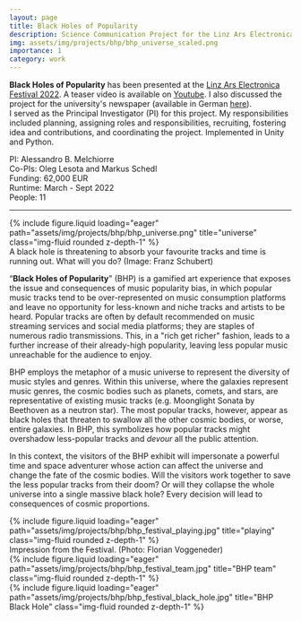 ```yaml
---
layout: page
title: Black Holes of Popularity
description: Science Communication Project for the Linz Ars Electronica Festival 2022 - PI role
img: assets/img/projects/bhp/bhp_universe_scaled.png
importance: 1
category: work
---
```


**Black Holes of Popularity** has been presented at the [Linz Ars Electronica Festival 2022](https://ars.electronica.art/planetb/en/black-holes-of-popularity/). A teaser video is available on [Youtube](https://www.youtube.com/watch?v=jARUoMku1BQ). I also discussed the project for the university's newspaper (available in German [here](https://www.jku.at/kepler-tribune/artikel/kunst-fuer-die-technik-und-technik-fuer-die-kunst/)). \
I served as the Principal Investigator (PI) for this project. My responsibilities included planning, assigning roles and responsibilities, recruiting, fostering idea and contributions, and coordinating the project. Implemented in Unity and Python.

PI: Alessandro B. Melchiorre \
Co-PIs: Oleg Lesota and Markus Schedl \
Funding: 62,000 EUR \
Runtime: March - Sept 2022 \
People: 11

***


<div class="row">
    <div class="col-sm mt-3 mt-md-0">
        {% include figure.liquid loading="eager" path="assets/img/projects/bhp/bhp_universe.png" title="universe" class="img-fluid rounded z-depth-1" %}
    </div>
</div>
<div class="caption">
    A black hole is threatening to absorb your favourite tracks and time is running out. What will you do? (Image: Franz Schubert)
</div>

“**Black Holes of Popularity**" (BHP) is a gamified art experience that exposes the issue and consequences of music popularity bias, in which popular music tracks tend to be over-represented on music consumption platforms and leave no opportunity for less-known and niche tracks and artists to be heard. Popular tracks are often by default recommended on music streaming services and social media platforms; they are staples of numerous radio transmissions. This, in a "rich get richer" fashion, leads to a further increase of their already-high popularity, leaving less popular music unreachable for the audience to enjoy.

BHP employs the metaphor of a music universe to represent the diversity of music styles and genres. Within this universe, where the galaxies represent music genres, the cosmic bodies such as planets, comets, and  stars, are representative of existing music tracks (e.g. Moonglight Sonata by Beethoven as a neutron star). The most popular tracks, however, appear as black holes that threaten to swallow all the other cosmic bodies, or worse, entire galaxies. In BHP, this symbolizes how popular tracks might overshadow less-popular tracks and *devour* all the public attention.

In this context, the visitors of the BHP exhibit will impersonate a powerful time and space adventurer whose action can affect the universe and change the fate of the cosmic bodies. Will the visitors work together to save the less popular tracks from their doom? Or will they collapse the whole universe into a single massive black hole? Every decision will lead to consequences of cosmic proportions.

<div class="row">
    <div class="col-sm mt-3 mt-md-0">
        {% include figure.liquid loading="eager" path="assets/img/projects/bhp/bhp_festival_playing.jpg" title="playing" class="img-fluid rounded z-depth-1" %}
    </div>
</div>
<div class="caption">
    Impression from the Festival. (Photo: Florian Voggeneder) 
</div>

<div class="row">
    <div class="col-sm mt-3 mt-md-0">
        {% include figure.liquid loading="eager" path="assets/img/projects/bhp/bhp_festival_team.jpg" title="BHP team" class="img-fluid rounded z-depth-1" %}
    </div>
    <div class="col-sm mt-3 mt-md-0">
        {% include figure.liquid loading="eager" path="assets/img/projects/bhp/bhp_festival_black_hole.jpg" title="BHP Black Hole" class="img-fluid rounded z-depth-1" %}
    </div>
</div>


